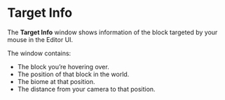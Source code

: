 # Target Info

The **Target Info** window shows information of the block targeted by your mouse in the Editor UI.

The window contains:
- The block you’re hovering over.
- The position of that block in the world.
- The biome at that position.
- The distance from your camera to that position.
